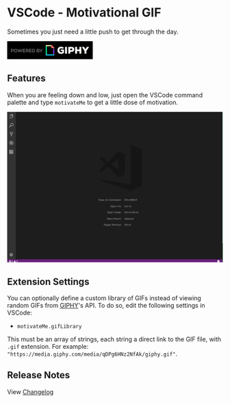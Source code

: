 # VSCode - Motivational GIF

Sometimes you just need a little push to get through the day.

![Powered by GIPHY](src/assets/powered-by.gif)

## Features

When you are feeling down and low, just open the VSCode command palette and type `motivateMe` to get a little dose of motivation.

![Demonstration](src/assets/demo.gif)

## Extension Settings

You can optionally define a custom library of GIFs instead of viewing random GIFs from [GIPHY](http://giphy.com)'s API. To do so, edit the following settings in VSCode:

* `motivateMe.gifLibrary`

This must be an array of strings, each string a direct link to the GIF file, with `.gif` extension.
For example: `"https://media.giphy.com/media/qDPg6HNz2NfAk/giphy.gif"`.

## Release Notes

View [Changelog](CHANGELOG.md)
